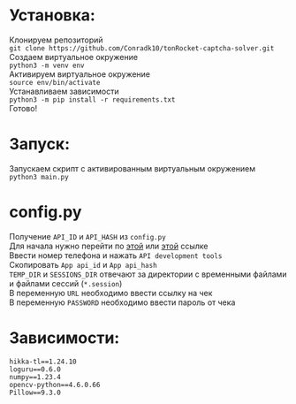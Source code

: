# Установка:
Клонируем репозиторий   
`git clone https://github.com/Conradk10/tonRocket-captcha-solver.git`   
Создаем виртуальное окружение   
`python3 -m venv env`   
Активируем виртуальное окружение   
`source env/bin/activate`   
Устанавливаем зависимости   
`python3 -m pip install -r requirements.txt`   
Готово!   
# Запуск:
Запускаем скрипт с активированным виртуальным окружением   
`python3 main.py`
# config.py
Получение `API_ID` и `API_HASH` из `config.py`   
Для начала нужно перейти по <a href="https://my.telegram.org/apps">этой</a> или <a href=https://my.telegram.org/auth>этой</a> ссылке   
Ввести номер телефона и нажать `API development tools`   
Скопировать `App api_id` и `App api_hash`   
`TEMP_DIR` и `SESSIONS_DIR` отвечают за директории с временными файлами и файлами сессий (`*.session`)   
В переменную `URL` необходимо ввести ссылку на чек   
В переменную `PASSWORD` необходимо ввести пароль от чека
# Зависимости:
```
hikka-tl==1.24.10
loguru==0.6.0
numpy==1.23.4
opencv-python==4.6.0.66
Pillow==9.3.0
```
